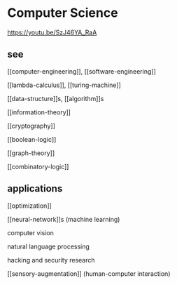 # Computer Science

<https://youtu.be/SzJ46YA_RaA>

## see

[[computer-engineering]], [[software-engineering]]

[[lambda-calculus]], [[turing-machine]]

[[data-structure]]s, [[algorithm]]s

[[information-theory]]

[[cryptography]]

[[boolean-logic]]

[[graph-theory]]

[[combinatory-logic]]

## applications

[[optimization]]

[[neural-network]]s (machine learning)

computer vision

natural language processing

hacking and security research

[[sensory-augmentation]] (human-computer interaction)
